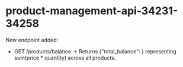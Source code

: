 # product-management-api-34231-34258

New endpoint added:
- GET /products/balance -> Returns {"total_balance": <number>} representing sum(price * quantity) across all products.

